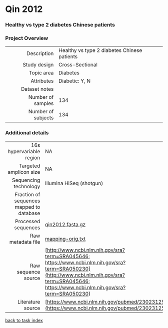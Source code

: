 # Qin 2012

### Healthy vs type 2 diabetes Chinese patients


### Project Overview
|  |  |
| -------------: |-------------|
| Description      | Healthy vs type 2 diabetes Chinese patients |
| Study design | Cross-Sectional |
| Topic area | Diabetes|
| Attributes | Diabetic: Y, N|
| Dataset notes | |
| Number of samples | 134|
| Number of subjects | 134|

### Additional details
|  |  |
| -------------: |-------------|
| 16s hypervariable region | NA |
| Targeted amplicon size | NA |
| Sequencing technology | Illumina HiSeq (shotgun) |
| Fraction of sequences mapped to database |  |
| Processed sequences | [qin2012.fasta.gz](https://s3.us-east-2.amazonaws.com/knights-lab/public/MLRepo/fasta/qin2012.fasta.gz) |
| Raw metadata file | [mapping-orig.txt](./datasets/qin2012/mapping-orig.txt) |
| Raw sequence source | [http://www.ncbi.nlm.nih.gov/sra?term=SRA045646; https://www.ncbi.nlm.nih.gov/sra?term=SRA050230](http://www.ncbi.nlm.nih.gov/sra?term=SRA045646; https://www.ncbi.nlm.nih.gov/sra?term=SRA050230) |
| Literature source | [https://www.ncbi.nlm.nih.gov/pubmed/23023125](https://www.ncbi.nlm.nih.gov/pubmed/23023125) |

[back to task index](../README.md)